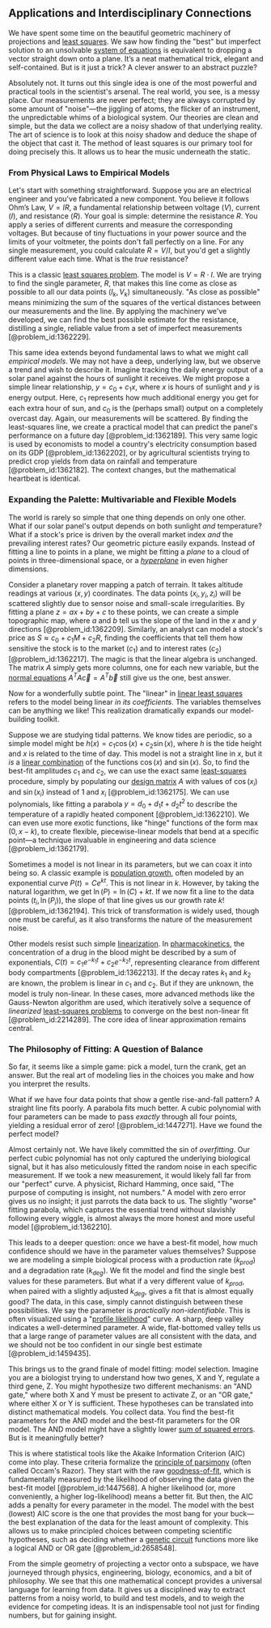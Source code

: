 ## Applications and Interdisciplinary Connections

We have spent some time on the beautiful geometric machinery of projections and [least squares](@article_id:154405). We saw how finding the "best" but imperfect solution to an unsolvable [system of equations](@article_id:201334) is equivalent to dropping a vector straight down onto a plane. It’s a neat mathematical trick, elegant and self-contained. But is it just a trick? A clever answer to an abstract puzzle?

Absolutely not. It turns out this single idea is one of the most powerful and practical tools in the scientist's arsenal. The real world, you see, is a messy place. Our measurements are never perfect; they are always corrupted by some amount of "noise"—the jiggling of atoms, the flicker of an instrument, the unpredictable whims of a biological system. Our theories are clean and simple, but the data we collect are a noisy shadow of that underlying reality. The art of science is to look at this noisy shadow and deduce the shape of the object that cast it. The method of least squares is our primary tool for doing precisely this. It allows us to hear the music underneath the static.

### From Physical Laws to Empirical Models

Let's start with something straightforward. Suppose you are an electrical engineer and you've fabricated a new component. You believe it follows Ohm’s Law, $V = IR$, a fundamental relationship between voltage ($V$), current ($I$), and resistance ($R$). Your goal is simple: determine the resistance $R$. You apply a series of different currents and measure the corresponding voltages. But because of tiny fluctuations in your power source and the limits of your voltmeter, the points don't fall perfectly on a line. For any single measurement, you could calculate $R = V/I$, but you'd get a slightly different value each time. What is the *true* resistance?

This is a classic [least squares problem](@article_id:194127). The model is $V = R \cdot I$. We are trying to find the single parameter, $R$, that makes this line come as close as possible to all our data points $(I_k, V_k)$ simultaneously. "As close as possible" means minimizing the sum of the squares of the vertical distances between our measurements and the line. By applying the machinery we've developed, we can find the best possible estimate for the resistance, distilling a single, reliable value from a set of imperfect measurements [@problem_id:1362229].

This same idea extends beyond fundamental laws to what we might call *empirical models*. We may not have a deep, underlying law, but we observe a trend and wish to describe it. Imagine tracking the daily energy output of a solar panel against the hours of sunlight it receives. We might propose a simple linear relationship, $y = c_0 + c_1 x$, where $x$ is hours of sunlight and $y$ is energy output. Here, $c_1$ represents how much additional energy you get for each extra hour of sun, and $c_0$ is the (perhaps small) output on a completely overcast day. Again, our measurements will be scattered. By finding the least-squares line, we create a practical model that can predict the panel's performance on a future day [@problem_id:1362189]. This very same logic is used by economists to model a country's electricity consumption based on its GDP [@problem_id:1362202], or by agricultural scientists trying to predict crop yields from data on rainfall and temperature [@problem_id:1362182]. The context changes, but the mathematical heartbeat is identical.

### Expanding the Palette: Multivariable and Flexible Models

The world is rarely so simple that one thing depends on only one other. What if our solar panel's output depends on both sunlight *and* temperature? What if a stock's price is driven by the overall market index *and* the prevailing interest rates? Our geometric picture easily expands. Instead of fitting a line to points in a plane, we might be fitting a *plane* to a cloud of points in three-dimensional space, or a *[hyperplane](@article_id:636443)* in even higher dimensions.

Consider a planetary rover mapping a patch of terrain. It takes altitude readings at various $(x, y)$ coordinates. The data points $(x_i, y_i, z_i)$ will be scattered slightly due to sensor noise and small-scale irregularities. By fitting a plane $z = ax + by + c$ to these points, we can create a simple topographic map, where $a$ and $b$ tell us the slope of the land in the $x$ and $y$ directions [@problem_id:1362209]. Similarly, an analyst can model a stock's price as $S \approx c_0 + c_1 M + c_2 R$, finding the coefficients that tell them how sensitive the stock is to the market ($c_1$) and to interest rates ($c_2$) [@problem_id:1362217]. The magic is that the linear algebra is unchanged. The matrix $A$ simply gets more columns, one for each new variable, but the [normal equations](@article_id:141744) $A^T A \vec{c} = A^T \vec{b}$ still give us the one, best answer.

Now for a wonderfully subtle point. The "linear" in [linear least squares](@article_id:164933) refers to the model being linear *in its coefficients*. The variables themselves can be anything we like! This realization dramatically expands our model-building toolkit.

Suppose we are studying tidal patterns. We know tides are periodic, so a simple model might be $h(x) = c_1 \cos(x) + c_2 \sin(x)$, where $h$ is the tide height and $x$ is related to the time of day. This model is not a straight line in $x$, but it *is* a [linear combination](@article_id:154597) of the functions $\cos(x)$ and $\sin(x)$. So, to find the best-fit amplitudes $c_1$ and $c_2$, we can use the exact same [least-squares](@article_id:173422) procedure, simply by populating our [design matrix](@article_id:165332) $A$ with values of $\cos(x_i)$ and $\sin(x_i)$ instead of $1$ and $x_i$ [@problem_id:1362175]. We can use polynomials, like fitting a parabola $y = d_0 + d_1 t + d_2 t^2$ to describe the temperature of a rapidly heated component [@problem_id:1362210]. We can even use more exotic functions, like "hinge" functions of the form $\max(0, x-k)$, to create flexible, piecewise-linear models that bend at a specific point—a technique invaluable in engineering and data science [@problem_id:1362179].

Sometimes a model is not linear in its parameters, but we can coax it into being so. A classic example is [population growth](@article_id:138617), often modeled by an exponential curve $P(t) = C e^{kt}$. This is not linear in $k$. However, by taking the natural logarithm, we get $\ln(P) = \ln(C) + kt$. If we now fit a line to the data points $(t_i, \ln(P_i))$, the slope of that line gives us our growth rate $k$! [@problem_id:1362194]. This trick of transformation is widely used, though one must be careful, as it also transforms the nature of the measurement noise.

Other models resist such simple [linearization](@article_id:267176). In [pharmacokinetics](@article_id:135986), the concentration of a drug in the blood might be described by a sum of exponentials, $C(t) = c_1 e^{-k_1 t} + c_2 e^{-k_2 t}$, representing clearance from different body compartments [@problem_id:1362213]. If the decay rates $k_1$ and $k_2$ are known, the problem is linear in $c_1$ and $c_2$. But if they are unknown, the model is truly non-linear. In these cases, more advanced methods like the Gauss-Newton algorithm are used, which iteratively solve a sequence of *linearized* [least-squares problems](@article_id:151125) to converge on the best non-linear fit [@problem_id:2214289]. The core idea of linear approximation remains central.

### The Philosophy of Fitting: A Question of Balance

So far, it seems like a simple game: pick a model, turn the crank, get an answer. But the real art of modeling lies in the choices you make and how you interpret the results.

What if we have four data points that show a gentle rise-and-fall pattern? A straight line fits poorly. A parabola fits much better. A cubic polynomial with four parameters can be made to pass *exactly* through all four points, yielding a residual error of zero! [@problem_id:1447271]. Have we found the perfect model?

Almost certainly not. We have likely committed the sin of *overfitting*. Our perfect cubic polynomial has not only captured the underlying biological signal, but it has also meticulously fitted the random noise in each specific measurement. If we took a new measurement, it would likely fall far from our "perfect" curve. A physicist, Richard Hamming, once said, "The purpose of computing is insight, not numbers." A model with zero error gives us no insight; it just parrots the data back to us. The slightly "worse" fitting parabola, which captures the essential trend without slavishly following every wiggle, is almost always the more honest and more useful model [@problem_id:1362210].

This leads to a deeper question: once we have a best-fit model, how much confidence should we have in the parameter values themselves? Suppose we are modeling a simple biological process with a production rate ($k_{prod}$) and a degradation rate ($k_{deg}$). We fit the model and find the single best values for these parameters. But what if a very different value of $k_{prod}$, when paired with a slightly adjusted $k_{deg}$, gives a fit that is almost equally good? The data, in this case, simply cannot distinguish between these possibilities. We say the parameter is *practically non-identifiable*. This is often visualized using a "[profile likelihood](@article_id:269206)" curve. A sharp, deep valley indicates a well-determined parameter. A wide, flat-bottomed valley tells us that a large range of parameter values are all consistent with the data, and we should not be too confident in our single best estimate [@problem_id:1459435].

This brings us to the grand finale of model fitting: model selection. Imagine you are a biologist trying to understand how two genes, X and Y, regulate a third gene, Z. You might hypothesize two different mechanisms: an "AND gate," where both X and Y must be present to activate Z, or an "OR gate," where either X or Y is sufficient. These hypotheses can be translated into distinct mathematical models. You collect data. You find the best-fit parameters for the AND model and the best-fit parameters for the OR model. The AND model might have a slightly lower [sum of squared errors](@article_id:148805). But is it meaningfully better?

This is where statistical tools like the Akaike Information Criterion (AIC) come into play. These criteria formalize the [principle of parsimony](@article_id:142359) (often called Occam's Razor). They start with the raw [goodness-of-fit](@article_id:175543), which is fundamentally measured by the likelihood of observing the data given the best-fit model [@problem_id:1447568]. A higher likelihood (or, more conveniently, a higher log-likelihood) means a better fit. But then, the AIC adds a penalty for every parameter in the model. The model with the best (lowest) AIC score is the one that provides the most bang for your buck—the best explanation of the data for the least amount of complexity. This allows us to make principled choices between competing scientific hypotheses, such as deciding whether a [genetic circuit](@article_id:193588) functions more like a logical AND or OR gate [@problem_id:2658548].

From the simple geometry of projecting a vector onto a subspace, we have journeyed through physics, engineering, biology, economics, and a bit of philosophy. We see that this one mathematical concept provides a universal language for learning from data. It gives us a disciplined way to extract patterns from a noisy world, to build and test models, and to weigh the evidence for competing ideas. It is an indispensable tool not just for finding numbers, but for gaining insight.